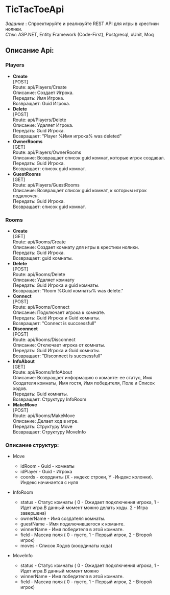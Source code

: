 # TicTacToeApi
*Задание* : Спроектируйте и реализуйте REST API для игры в крестики нолики.  
*Стек*: ASP.NET, Entity Framework (Code-First), Postgresql, xUnit, Moq  

## Описание Api:
### Players
* **Create**  
[POST]  
Route: api/Players/Create  
Описание: Создает Игрока.  
Передать: Имя Игрока.  
Возвращает: Guid Игрока.  
* **Delete**  
[POST]  
Route: api/Players/Delete  
Описание: Удаляет Игрока.  
Передать: Guid Игрока.  
Возвращает: "Player %Имя игрока% was deleted"  
* **OwnerRooms**  
[GET]  
Route: api/Players/OwnerRooms  
Описание: Возвращает список guid комнат, которые игрок создавал.  
Передать: Guid Игрока.  
Возвращает: список guid комнат.  
* **GuestRooms**    
[GET]  
Route: api/Players/GuestRooms  
Описание: Возвращает список guid комнат, к которым игрок подключен.  
Передать: Guid Игрока.  
Возвращает: список guid комнат.  
### Rooms
* **Create**  
[GET]  
Route: api/Rooms/Create  
Описание: Создает комнату для игры в крестики нолики.  
Передать: Guid Игрока.  
Возвращает: guid комнаты.  
* **Delete**   
[POST]  
Route: api/Rooms/Delete  
Описание: Удаляет комнату  
Передать: Guid Игрока и guid комнаты.   
Возвращает: "Room %Guid комнаты% was delete."  
* **Connect**   
[POST]  
Route: api/Rooms/Connect  
Описание: Подключает игрока к комнате.  
Передать: Guid Игрока и Guid комнаты.  
Возвращает: "Connect is succsessfull"
* **Disconnect**   
[POST]  
Route: api/Rooms/Disconnect  
Описание: Отключает игрока от комнаты.  
Передать: Guid Игрока и Guid комнаты.  
Возвращает: "Disconnect is succsessfull"
* **InfoAbout**   
[GET]   
Route: api/Rooms/InfoAbout  
Описание: Возвращает информацию о команте: ее статус, Имя Создателя комнаты, Имя гостя, Имя победителя, Поле и Список ходов.  
Передать: Guid комнаты.  
Возвращает: Структуру InfoRoom  
* **MakeMove**   
[POST]  
Route: api/Rooms/MakeMove  
Описание: Делает ход в игре.  
Передать: Структуру Move  
Возвращает: Структуру MoveInfo  
### Описание структур:
* Move
  * idRoom - Guid - комнаты
  * idPlayer - Guid - Игрока
  * coords - координты (X - индекс строки, Y -Индекс колонки). Индекс начинается с нуля  

* InfoRoom  
  * status - Статус комнаты ( 0 - Ожидает подключения игрока, 1 - Идет игра.В данный момент можно делать ходы. 2 - Игра завершена)  
  * ownerName - Имя создателя комнаты.
  * guestName - Имя подключившегося к команте.
  * winnerName - Имя победителя в этой комнате.
  * field - Массив поля ( 0 - пусто, 1 - Первый игрок, 2 - Второй игрок)
  * moves - Список Ходов (координаты хода) 

* MoveInfo  
  * status - Статус комнаты ( 0 - Ожидает подключения игрока, 1 - Идет игра.В данный момент можно 
  * winnerName - Имя победителя в этой комнате.
  * field - Массив поля ( 0 - пусто, 1 - Первый игрок, 2 - Второй игрок)


